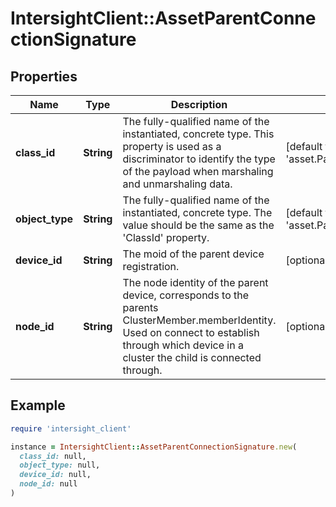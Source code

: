 # IntersightClient::AssetParentConnectionSignature

## Properties

| Name | Type | Description | Notes |
| ---- | ---- | ----------- | ----- |
| **class_id** | **String** | The fully-qualified name of the instantiated, concrete type. This property is used as a discriminator to identify the type of the payload when marshaling and unmarshaling data. | [default to &#39;asset.ParentConnectionSignature&#39;] |
| **object_type** | **String** | The fully-qualified name of the instantiated, concrete type. The value should be the same as the &#39;ClassId&#39; property. | [default to &#39;asset.ParentConnectionSignature&#39;] |
| **device_id** | **String** | The moid of the parent device registration. | [optional] |
| **node_id** | **String** | The node identity of the parent device, corresponds to the parents ClusterMember.memberIdentity. Used on connect to establish through which device in a cluster the child is connected through. | [optional] |

## Example

```ruby
require 'intersight_client'

instance = IntersightClient::AssetParentConnectionSignature.new(
  class_id: null,
  object_type: null,
  device_id: null,
  node_id: null
)
```

